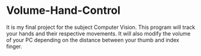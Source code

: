 # Volume-Hand-Control
It is my final project for the subject Computer Vision. This program will track your hands and their respective movements. It will also modify the volume of your PC depending on the distance between your thumb and index finger.
